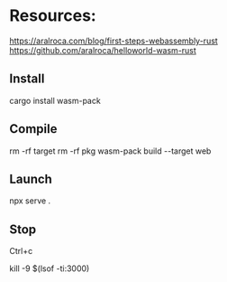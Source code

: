 
# Resources:
https://aralroca.com/blog/first-steps-webassembly-rust
https://github.com/aralroca/helloworld-wasm-rust

## Install
cargo install wasm-pack

## Compile
rm -rf target
rm -rf pkg
wasm-pack build --target web

## Launch 
npx serve .

## Stop
Ctrl+c

kill -9 $(lsof -ti:3000)